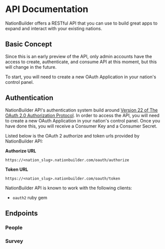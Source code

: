 # API Documentation

NationBuilder offers a RESTful API that you can use to build great apps to
expand and interact with your existing nations.


## Basic Concept

Since this is an early preview of the API, only admin accounts have the
access to create, authenticate, and consume API at this moment, but this will
change in the future.

To start, you will need to create a new OAuth Application in your nation's control panel.


## Authentication

NationBuilder API's authentication system build around
[Version 22 of The OAuth 2.0 Authorization Protocol](http://tools.ietf.org/html/draft-ietf-oauth-v2-22).
In order to access the API, you will need to create a new OAuth Application in your nation's control
panel. Once you have done this, you will receive a Consumer Key and a Consumer Secret.

Listed below is the OAuth 2 authorize and token urls provided by NationBuilder API:

**Authorize URL**

```
https://<nation_slug>.nationbuilder.com/oauth/authorize
```

**Token URL**

```
https://<nation_slug>.nationbuilder.com/oauth/token
```

NationBuilder API is known to work with the following clients:

* `oauth2` ruby gem



## Endpoints

### People

### Survey